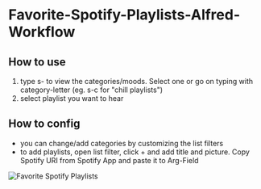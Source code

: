 # Favorite-Spotify-Playlists-Alfred-Workflow


## How to use
1. type s- to view the categories/moods. Select one or go on typing with category-letter (eg. s-c for "chill playlists")
2. select playlist you want to hear

## How to config
- you can change/add categories by customizing the list filters
- to add playlists, open list filter, click + and add title and picture. Copy Spotify URI from Spotify App and paste it to Arg-Field

![Favorite Spotify Playlists](https://github.com/Goldsucher/Favorite-Spotify-Playlists-Alfred-Workflow/blob/main/Favorite%20Spotify%20Playlists.gif?raw=true)
